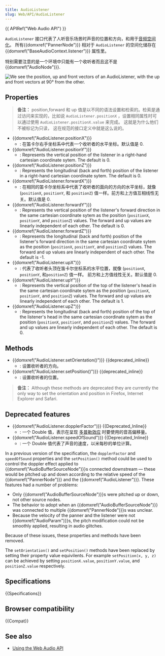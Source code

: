 ```yaml
---
title: AudioListener
slug: Web/API/AudioListener
---
```

{{ APIRef("Web Audio API") }}

`AudioListener` 接口代表了人听音乐场景时声音的位置和方向，和用于[音频空间化](/zh-CN/docs/Web/API/Web_Audio_API/Web_audio_spatialisation_basics)。 所有{{domxref("PannerNode")}} 相对于 `AudioListener` 的空间化储存在{{domxref("BaseAudioContext.listener")}} 属性里。

特别需要注意的是一个环境中只能有一个收听者而且这不是{{domxref("AudioNode")}}.

![We see the position, up and front vectors of an AudioListener, with the up and front vectors at 90° from the other.](webaudiolistenerreduced.png)

## Properties

> **备注：** position,forward 和 up 值是以不同的语法设置和检索的。检索是通过访问来实现的，比如说 `AudioListener.positionX` ，设置相同属性时可以通过使用 `AudioListener.positionX.value` 来完成。 这就是为什么他们不被标记为只读， 这在规范的接口定义中就是这么说的。

- {{domxref("AudioListener.positionX")}}
  - : 在笛卡尔右手坐标系中代表一个收听者的水平坐标。默认值是 0.
- {{domxref("AudioListener.positionY")}}
  - : Represents the vertical position of the listener in a right-hand cartesian coordinate sytem. The default is 0.
- {{domxref("AudioListener.positionZ")}}
  - : Represents the longitudinal (back and forth) position of the listener in a right-hand cartesian coordinate sytem. The default is 0.
- {{domxref("AudioListener.forwardX")}}
  - : 在相同的笛卡尔坐标系中代表了收听者的面向的方向的水平坐标，就像 (`positionX`, `positionY`, 和 `positionZ`) 值一样。前方和上方值互相线性无关。默认值是 0.
- {{domxref("AudioListener.forwardY")}}
  - : Represents the vertical position of the listener's forward direction in the same cartesian coordinate sytem as the position (`positionX`, `positionY`, and `positionZ`) values. The forward and up values are linearly independent of each other. The default is 0.
- {{domxref("AudioListener.forwardZ")}}
  - : Represents the longitudinal (back and forth) position of the listener's forward direction in the same cartesian coordinate sytem as the position (`positionX`, `positionY`, and `positionZ`) values. The forward and up values are linearly independent of each other. The default is -1.
- {{domxref("AudioListener.upX")}}
  - : 代表了收听者头顶在笛卡尔坐标系的水平位置，就像 (`positionX`, `positionY`, 和`positionZ`) 值一样。 前方和上方值线性无关。默认值是 0.
- {{domxref("AudioListener.upY")}}
  - : Represents the vertical position of the top of the listener's head in the same cartesian coordinate sytem as the position (`positionX`, `positionY`, and `positionZ`) values. The forward and up values are linearly independent of each other. The default is 1.
- {{domxref("AudioListener.upZ")}}
  - : Represents the longitudinal (back and forth) position of the top of the listener's head in the same cartesian coordinate sytem as the position (`positionX`, `positionY`, and `positionZ`) values. The forward and up values are linearly independent of each other. The default is 0.

## Methods

- {{domxref("AudioListener.setOrientation()")}} {{deprecated_inline}}
  - : 设置收听者的方向。
- {{domxref("AudioListener.setPosition()")}} {{deprecated_inline}}
  - : 设置收听者的位置。

> **备注：** Although these methods are deprecated they are currently the only way to set the orientation and position in Firefox, Internet Explorer and Safari.

## Deprecated features

- {{domxref("AudioListener.dopplerFactor")}} {{Deprecated_Inline}}
  - : 一个 Double 值，表示在呈现 [多普勒效应](http://en.wikipedia.org/wiki/Doppler_effect) 时要使用的音高偏移量。
- {{domxref("AudioListener.speedOfSound")}} {{Deprecated_Inline}}
  - : 一个 Double 值代表了声音的速度，以米每秒的单位计算。

In a previous version of the specification, the `dopplerFactor` and `speedOfSound` properties and the `setPosition()` method could be used to control the doppler effect applied to {{domxref("AudioBufferSourceNode")}}s connected downstream — these would be pitched up and down according to the relative speed of the {{domxref("PannerNode")}} and the {{domxref("AudioListener")}}. These features had a number of problems:

- Only {{domxref("AudioBufferSourceNode")}}s were pitched up or down, not other source nodes.
- The behavior to adopt when an {{domxref("AudioBufferSourceNode")}} was connected to multiple {{domxref("PannerNode")}}s was unclear.
- Because the velocity of the panner and the listener were not {{domxref("AudioParam")}}s, the pitch modification could not be smoothly applied, resulting in audio glitches.

Because of these issues, these properties and methods have been removed.

The `setOrientation()` and `setPosition()` methods have been replaced by setting their property value equivilents. For example `setPosition(x, y, z)` can be achieved by setting `positionX.value`, `positionY.value`, and `positionZ.value` respectively.

## Specifications

{{Specifications}}

## Browser compatibility

{{Compat}}

## See also

- [Using the Web Audio API](/zh-CN/docs/Web_Audio_API/Using_Web_Audio_API)
